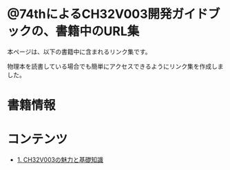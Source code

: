 # @74thによるCH32V003開発ガイドブックの、書籍中のURL集

本ページは、以下の書籍中に含まれるリンク集です。

物理本を読書している場合でも簡単にアクセスできるようにリンク集を作成しました。

# 書籍情報

# コンテンツ

- [1. CH32V003の魅力と基礎知識](./1-whats.md)
